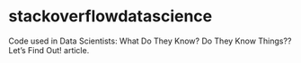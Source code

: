 # stackoverflowdatascience

Code used in Data Scientists: What Do They Know? Do They Know Things?? Let’s Find Out! article.